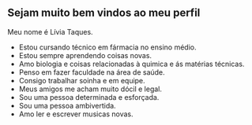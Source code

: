 ## Sejam muito bem vindos ao meu perfil

Meu nome é Lívia Taques.

- Estou cursando técnico em fármacia no ensino médio.
- Estou sempre aprendendo coisas novas.
- Amo biologia e coisas relacionadas à quimica e ás matérias técnicas.
- Penso em fazer faculdade na área de saúde.
- Consigo trabalhar soinha e em equipe.
- Meus amigos me acham muito dócil e legal.
- Sou uma pessoa determinada e esforçada.
- Sou uma pessoa ambivertida.
- Amo ler e escrever musicas novas.

